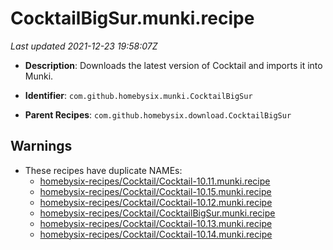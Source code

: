 # CocktailBigSur.munki.recipe

_Last updated 2021-12-23 19:58:07Z_

- **Description**: Downloads the latest version of Cocktail and imports it into Munki.

- **Identifier**: `com.github.homebysix.munki.CocktailBigSur`

- **Parent Recipes**: `com.github.homebysix.download.CocktailBigSur`

## Warnings

- These recipes have duplicate NAMEs:
    - [homebysix-recipes/Cocktail/Cocktail-10.11.munki.recipe](/autopkg-dupe-tracker/homebysix-recipes/Cocktail/Cocktail-10.11.munki.recipe)
    - [homebysix-recipes/Cocktail/Cocktail-10.15.munki.recipe](/autopkg-dupe-tracker/homebysix-recipes/Cocktail/Cocktail-10.15.munki.recipe)
    - [homebysix-recipes/Cocktail/Cocktail-10.12.munki.recipe](/autopkg-dupe-tracker/homebysix-recipes/Cocktail/Cocktail-10.12.munki.recipe)
    - [homebysix-recipes/Cocktail/CocktailBigSur.munki.recipe](/autopkg-dupe-tracker/homebysix-recipes/Cocktail/CocktailBigSur.munki.recipe)
    - [homebysix-recipes/Cocktail/Cocktail-10.13.munki.recipe](/autopkg-dupe-tracker/homebysix-recipes/Cocktail/Cocktail-10.13.munki.recipe)
    - [homebysix-recipes/Cocktail/Cocktail-10.14.munki.recipe](/autopkg-dupe-tracker/homebysix-recipes/Cocktail/Cocktail-10.14.munki.recipe)